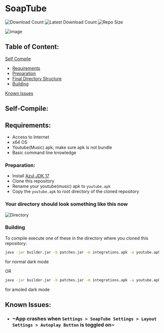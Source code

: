 # SoapTube
![Download Count](https://img.shields.io/github/downloads/soapkenobi/soaptube/total?label=Downloads&style=flat-square)
![Latest Download Count](https://img.shields.io/github/downloads/soapkenobi/soaptube/latest/total)
![Repo Size](https://img.shields.io/github/repo-size/soapkenobi/soaptube?style=flat-square)

![image](https://github-readme-stats.vercel.app/api/pin/?username=soapkenobi&repo=SoapTube&theme=dark)

## Table of Content:
[Self Compile](#self-compile)
- [Requirements](#requirements)
- [Preparation](#preparation)
- [Final Directory Structure](#fd)
- [Building](#building)

[Known Issues](#known_issues)

## Self-Compile:

## Requirements:
- Access to Internet
- x64 OS
- Youtube(Music) apk; make sure apk is not bundle
- Basic command line knowledge

### Preparation:

- Install [Azul JDK 17](https://cdn.azul.com/zulu/bin/zulu17.36.13-ca-jdk17.0.4-win_x64.msi)
- Clone this repository
- Rename your youtube(music) apk to ```youtube.apk```
- Copy the ```youtube.apk``` to root directory of the cloned repository
<a name="fd"/>

### Your directory should look something like this now
![Directory](https://user-images.githubusercontent.com/80191638/183302014-fa0f28d5-59aa-41f5-be13-33645d51bc1e.png)


### Building
To compile execute one of these in the directory where you cloned this repository:

```bat
java -jar builder.jar -b patches.jar -m integrations.apk -a youtube.apk -o soaptube.apk -e amoled -e hide-autoplay-button --experimental
```
for normal dark mode

OR

```bat
java -jar builder.jar -b patches.jar -m integrations.apk -a youtube.apk -o soaptube.apk -e hide-autoplay-button --experimental
``` 
for amoled dark mode

<a name="known_issues"/>

## Known Issues:

- ### ~App crashes when ```Settings > SoapTube Settings > Layout Settings > Autoplay Button``` is toggled on~

